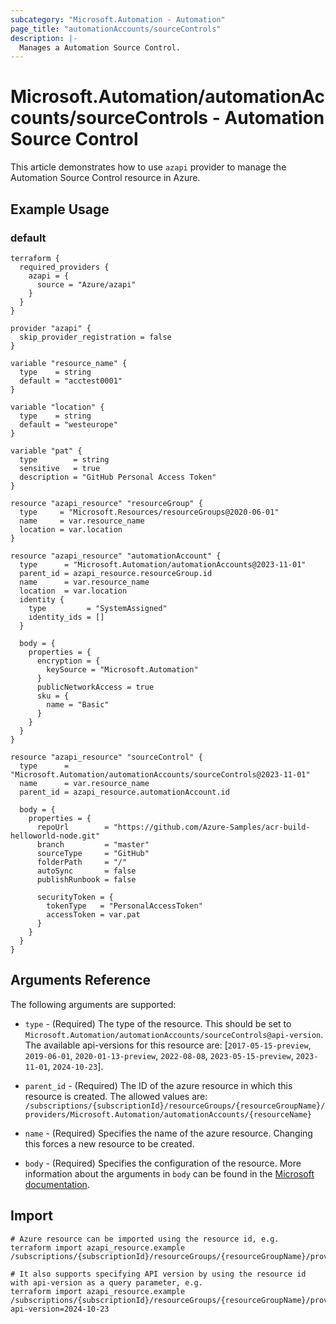 ```yaml
---
subcategory: "Microsoft.Automation - Automation"
page_title: "automationAccounts/sourceControls"
description: |-
  Manages a Automation Source Control.
---
```


# Microsoft.Automation/automationAccounts/sourceControls - Automation Source Control

This article demonstrates how to use `azapi` provider to manage the Automation Source Control resource in Azure.

## Example Usage

### default

```hcl
terraform {
  required_providers {
    azapi = {
      source = "Azure/azapi"
    }
  }
}

provider "azapi" {
  skip_provider_registration = false
}

variable "resource_name" {
  type    = string
  default = "acctest0001"
}

variable "location" {
  type    = string
  default = "westeurope"
}

variable "pat" {
  type        = string
  sensitive   = true
  description = "GitHub Personal Access Token"
}

resource "azapi_resource" "resourceGroup" {
  type     = "Microsoft.Resources/resourceGroups@2020-06-01"
  name     = var.resource_name
  location = var.location
}

resource "azapi_resource" "automationAccount" {
  type      = "Microsoft.Automation/automationAccounts@2023-11-01"
  parent_id = azapi_resource.resourceGroup.id
  name      = var.resource_name
  location  = var.location
  identity {
    type         = "SystemAssigned"
    identity_ids = []
  }

  body = {
    properties = {
      encryption = {
        keySource = "Microsoft.Automation"
      }
      publicNetworkAccess = true
      sku = {
        name = "Basic"
      }
    }
  }
}

resource "azapi_resource" "sourceControl" {
  type      = "Microsoft.Automation/automationAccounts/sourceControls@2023-11-01"
  name      = var.resource_name
  parent_id = azapi_resource.automationAccount.id

  body = {
    properties = {
      repoUrl        = "https://github.com/Azure-Samples/acr-build-helloworld-node.git"
      branch         = "master"
      sourceType     = "GitHub"
      folderPath     = "/"
      autoSync       = false
      publishRunbook = false

      securityToken = {
        tokenType   = "PersonalAccessToken"
        accessToken = var.pat
      }
    }
  }
}

```



## Arguments Reference

The following arguments are supported:

* `type` - (Required) The type of the resource. This should be set to `Microsoft.Automation/automationAccounts/sourceControls@api-version`. The available api-versions for this resource are: [`2017-05-15-preview`, `2019-06-01`, `2020-01-13-preview`, `2022-08-08`, `2023-05-15-preview`, `2023-11-01`, `2024-10-23`].

* `parent_id` - (Required) The ID of the azure resource in which this resource is created. The allowed values are:  
  `/subscriptions/{subscriptionId}/resourceGroups/{resourceGroupName}/providers/Microsoft.Automation/automationAccounts/{resourceName}`

* `name` - (Required) Specifies the name of the azure resource. Changing this forces a new resource to be created.

* `body` - (Required) Specifies the configuration of the resource. More information about the arguments in `body` can be found in the [Microsoft documentation](https://learn.microsoft.com/en-us/azure/templates/Microsoft.Automation/automationAccounts/sourceControls?pivots=deployment-language-terraform).

## Import

 ```shell
 # Azure resource can be imported using the resource id, e.g.
 terraform import azapi_resource.example /subscriptions/{subscriptionId}/resourceGroups/{resourceGroupName}/providers/Microsoft.Automation/automationAccounts/{resourceName}/sourceControls/{resourceName}
 
 # It also supports specifying API version by using the resource id with api-version as a query parameter, e.g.
 terraform import azapi_resource.example /subscriptions/{subscriptionId}/resourceGroups/{resourceGroupName}/providers/Microsoft.Automation/automationAccounts/{resourceName}/sourceControls/{resourceName}?api-version=2024-10-23
 ```
